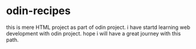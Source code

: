 # odin-recipes
this is mere HTML project as part of odin project. i have startd learning web development with odin project. hope i will have a great journey with this path.